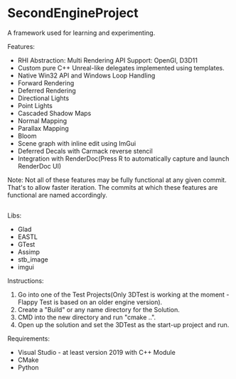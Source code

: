 # SecondEngineProject
A framework used for learning and experimenting.

Features:
- RHI Abstraction: Multi Rendering API Support: OpenGl, D3D11
- Custom pure C++ Unreal-like delegates implemented using templates.
- Native Win32 API and Windows Loop Handling
- Forward Rendering
- Deferred Rendering
- Directional Lights
- Point Lights
- Cascaded Shadow Maps
- Normal Mapping
- Parallax Mapping
- Bloom
- Scene graph with inline edit using ImGui
- Deferred Decals with Carmack reverse stencil
- Integration with RenderDoc(Press R to automatically capture and launch RenderDoc UI)

Note: Not all of these features may be fully functional at any given commit. That's to allow faster iteration. The commits at which these features are functional are named accordingly.

## 
Libs:
- Glad
- EASTL
- GTest
- Assimp
- stb_image
- imgui

Instructions:
1. Go into one of the Test Projects(Only 3DTest is working at the moment - Flappy Test is based on an older engine version).
2. Create a "Build" or any name directory for the Solution.
3. CMD into the new directory and run "cmake ..".
4. Open up the solution and set the 3DTest as the start-up project and run.

Requirements:
- Visual Studio - at least version 2019 with C++ Module
- CMake
- Python
